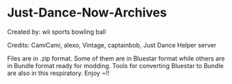 # Just-Dance-Now-Archives
Created by: wii sports bowling ball

Credits: CamiCami, alexo, Vintage, captainbob, Just Dance Helper server

Files are in .zip format. Some of them are in Bluestar format while others are in Bundle format ready for modding.
Tools for converting Bluestar to Bundle are also in this respiratory.
Enjoy ~!!
